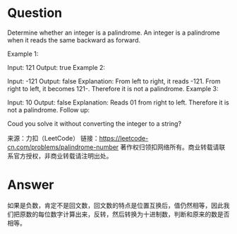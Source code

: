 # Question

Determine whether an integer is a palindrome. An integer is a palindrome when it reads the same backward as forward.

Example 1:

Input: 121
Output: true
Example 2:

Input: -121
Output: false
Explanation: From left to right, it reads -121. From right to left, it becomes 121-. Therefore it is not a palindrome.
Example 3:

Input: 10
Output: false
Explanation: Reads 01 from right to left. Therefore it is not a palindrome.
Follow up:

Coud you solve it without converting the integer to a string?

来源：力扣（LeetCode）
链接：https://leetcode-cn.com/problems/palindrome-number
著作权归领扣网络所有。商业转载请联系官方授权，非商业转载请注明出处。



# Answer

如果是负数，肯定不是回文数，回文数的特点是位置互换后，值仍然相等，因此我们把原数的每位数字计算出来，反转，然后转换为十进制数，判断和原来的数是否相等。